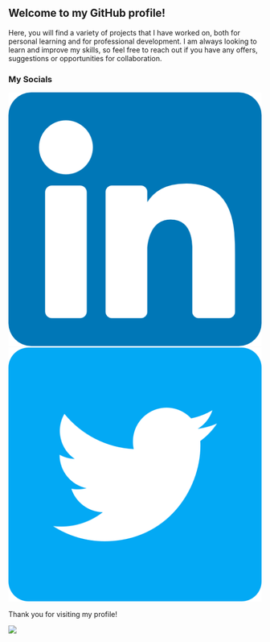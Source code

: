 ## Welcome to my GitHub profile!

Here, you will find a variety of projects that I have worked on, both for personal learning and for professional development.
I am always looking to learn and improve my skills, so feel free to reach out if you have any offers, suggestions or opportunities for collaboration. 

### My Socials
![LinkedIn](https://github.com/niyarrbarman/niyarrbarman/blob/main/linkedin.png)
![Twitter](https://github.com/niyarrbarman/niyarrbarman/blob/main/twitter.png)


Thank you for visiting my profile!

![](https://komarev.com/ghpvc/?username=niyarrbarman&style=for-the-badge)
